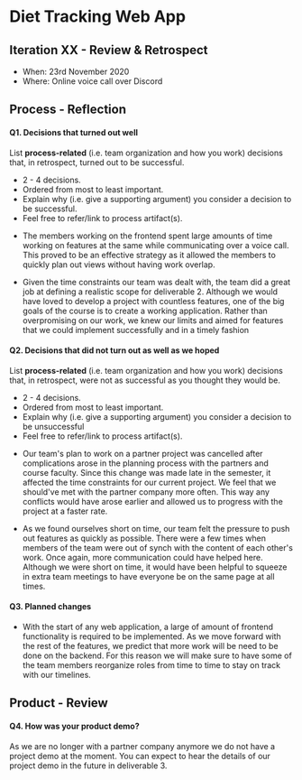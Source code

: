 # Diet Tracking Web App


## Iteration XX - Review & Retrospect

 * When: 23rd November 2020
 * Where: Online voice call over Discord

## Process - Reflection


#### Q1. Decisions that turned out well

List **process-related** (i.e. team organization and how you work) decisions that, in retrospect, turned out to be successful.


 * 2 - 4 decisions.
 * Ordered from most to least important.
 * Explain why (i.e. give a supporting argument) you consider a decision to be successful.
 * Feel free to refer/link to process artifact(s).
 
 - The members working on the frontend spent large amounts of time working on features at the same while communicating over a voice call. This proved to be an effective strategy as it allowed the members to quickly plan out views without having work overlap.
 
 - Given the time constraints our team was dealt with, the team did a great job at defining a realistic scope for deliverable 2. Although we would have loved to develop a project with countless features, one of the big goals of the course is to create a working application. Rather than overpromising on our work, we knew our limits and aimed for features that we could implement successfully and in a timely fashion

#### Q2. Decisions that did not turn out as well as we hoped

List **process-related** (i.e. team organization and how you work) decisions that, in retrospect, were not as successful as you thought they would be.

 * 2 - 4 decisions.
 * Ordered from most to least important.
 * Explain why (i.e. give a supporting argument) you consider a decision to be unsuccessful
 * Feel free to refer/link to process artifact(s).

- Our team's plan to work on a partner project was cancelled after complications arose in the planning process with the partners and course faculty. Since this change was made late in the semester, it affected the time constraints for our current project. We feel that we should've met with the partner company more often. This way any conflicts would have arose earlier and allowed us to progress with the project at a faster rate.

- As we found ourselves short on time, our team felt the pressure to push out features as quickly as possible. There were a few times when members of the team were out of synch with the content of each other's work. Once again, more communication could have helped here. Although we were short on time, it would have been helpful to squeeze in extra team meetings to have everyone be on the same page at all times.

#### Q3. Planned changes

- With the start of any web application, a large of amount of frontend functionality is required to be implemented. As we move forward with the rest of the features, we predict that more work will be need to be done on the backend. For this reason we will make sure to have some of the team members reorganize roles from time to time to stay on track with our timelines.


## Product - Review

#### Q4. How was your product demo?
 
 As we are no longer with a partner company anymore we do not have a project demo at the moment. You can expect to hear the details of our project demo in the future in deliverable 3.
